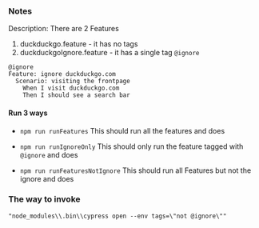 ### Notes
Description:  There are 2 Features

1) duckduckgo.feature - it has no tags
2) duckduckgoIgnore.feature - it has a single tag `@ignore`

```
@ignore
Feature: ignore duckduckgo.com
  Scenario: visiting the frontpage
    When I visit duckduckgo.com
    Then I should see a search bar
```

#### Run 3 ways

*  `npm run runFeatures` 
This should run all the features and does

*  `npm run runIgnoreOnly`
This should only run the feature tagged with `@ignore` and does

*  `npm run runFeaturesNotIgnore` 
This should run all Features but not the ignore and does

### The way to invoke
`"node_modules\\.bin\\cypress open --env tags=\"not @ignore\""`